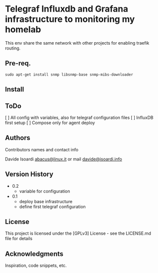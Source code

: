 # Telegraf Influxdb and Grafana infrastructure to monitoring my homelab

This env share the same network with other projects for enabling traefik routing.

## Pre-req.

`sudo apt-get install snmp libsnmp-base snmp-mibs-downloader`

## Install



## ToDo

[ ] All config with variables, also for telegraf configuration files
[ ] InfluxDB first setup
[ ] Compose only for agent deploy

## Authors

Contributors names and contact info

Davide Isoardi abacus@linux.it or mail davide@isoardi.info

## Version History

* 0.2
    * variable for configuration
* 0.1
    * deploy base infrastructure
    * define first telegraf configuration   

## License

This project is licensed under the [GPLv3] License - see the LICENSE.md file for details

## Acknowledgments

Inspiration, code snippets, etc.
